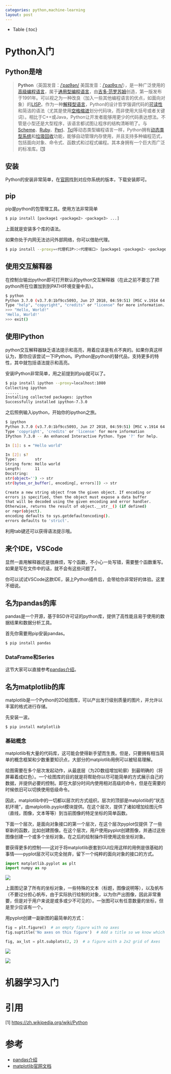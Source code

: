 ```yaml
---
categories: python,machine-learning
layout: post
---
```


- Table
{:toc}
# Python入门

## Python是啥

>**Python**（英国发音：[/ˈpaɪθən/](https://zh.wikipedia.org/wiki/Wikipedia:%E5%9C%8B%E9%9A%9B%E9%9F%B3%E6%A8%99%E8%8B%B1%E8%AA%9E%E7%99%BC%E9%9F%B3) 美国发音：[/ˈpaɪθɑːn/](https://zh.wikipedia.org/wiki/Wikipedia:%E5%9C%8B%E9%9A%9B%E9%9F%B3%E6%A8%99%E8%8B%B1%E8%AA%9E%E7%99%BC%E9%9F%B3)），是一种广泛使用的[高级编程语言](https://zh.wikipedia.org/wiki/%E9%AB%98%E7%BA%A7%E8%AF%AD%E8%A8%80)，属于[通用型编程语言](https://zh.wikipedia.org/wiki/%E9%80%9A%E7%94%A8%E7%BC%96%E7%A8%8B%E8%AF%AD%E8%A8%80)，由[吉多·范罗苏姆](https://zh.wikipedia.org/wiki/%E5%90%89%E5%A4%9A%C2%B7%E8%8C%83%E7%BD%97%E8%8B%8F%E5%A7%86)创造，第一版发布于1991年。可以视之为一种改良（加入一些其他编程语言的优点，如面向对象）的[LISP](https://zh.wikipedia.org/wiki/LISP)。作为一种[解释型语言](https://zh.wikipedia.org/wiki/%E7%9B%B4%E8%AD%AF%E8%AA%9E%E8%A8%80)，Python的设计哲学强调代码的[可读性](https://zh.wikipedia.org/wiki/%E5%8F%AF%E8%AF%BB%E6%80%A7)和简洁的语法（尤其是使用[空格缩进](https://zh.wikipedia.org/wiki/%E8%B6%8A%E4%BD%8D%E8%A7%84%E5%88%99)划分代码块，而非使用大括号或者关键词）。相比于C++或Java，Python让开发者能够用更少的代码表达想法。不管是小型还是大型程序，该语言都试图让程序的结构清晰明了。与[Scheme](https://zh.wikipedia.org/wiki/Scheme)、[Ruby](https://zh.wikipedia.org/wiki/Ruby)、[Perl](https://zh.wikipedia.org/wiki/Perl)、[Tcl](https://zh.wikipedia.org/wiki/Tcl)等动态类型编程语言一样，Python拥有[动态类型系统](https://zh.wikipedia.org/wiki/%E9%A1%9E%E5%9E%8B%E7%B3%BB%E7%B5%B1)和[垃圾回收](https://zh.wikipedia.org/wiki/%E5%9E%83%E5%9C%BE%E5%9B%9E%E6%94%B6_(%E8%A8%88%E7%AE%97%E6%A9%9F%E7%A7%91%E5%AD%B8))功能，能够自动管理内存使用，并且支持多种编程范式，包括面向对象、命令式、函数式和过程式编程。其本身拥有一个巨大而广泛的标准库。[[1]](#1)

## 安装

Python的安装非常简单，在[官网](https://www.python.org/)找到对应你系统的版本，下载安装即可。

## pip

pip是python的包管理工具。使用方法非常简单

```sh
$ pip install [package1 <package2> <package3> ...]
```

上面就是安装多个库的语法。

如果你处于内网无法访问外部网络，你可以借助代理。

```sh
$ pip install --proxy=<代理机IP>:<代理端口> [package1 <package2> <package3> ...]
```

## 使用交互解释器

在控制台输出python即可打开默认的python交互解释器（在此之前不要忘了把python所在位置加到到PATH环境变量中去）。

```sh
$ python
Python 3.7.0 (v3.7.0:1bf9cc5093, Jun 27 2018, 04:59:51) [MSC v.1914 64 bit (AMD64)] on win32
Type "help", "copyright", "credits" or "license" for more information.
>>> "Hello, World!"
'Hello, World!'
>>> exit()
```

## 使用IPython

python交互解释器缺乏语法提示和高亮，用着应该是有点不爽的。如果你真这样认为，那你应该尝试一下IPython。IPython是python的替代品，支持更多的特性，其中就包括语法提示和高亮。

安装IPython非常简单，用之前提到的pip就可以了。

```sh
$ pip install ipython --proxy=localhost:1080
Collecting ipython
......
Installing collected packages: ipython
Successfully installed ipython-7.3.0
```

之后照例输入ipython，开始你的ipython之旅。

```sh
$ ipython
Python 3.7.0 (v3.7.0:1bf9cc5093, Jun 27 2018, 04:59:51) [MSC v.1914 64 bit (AMD64)]
Type 'copyright', 'credits' or 'license' for more information
IPython 7.3.0 -- An enhanced Interactive Python. Type '?' for help.

In [1]: s = "Hello world"

In [2]: s?
Type:        str
String form: Hello world
Length:      11
Docstring:
str(object='') -> str
str(bytes_or_buffer[, encoding[, errors]]) -> str

Create a new string object from the given object. If encoding or
errors is specified, then the object must expose a data buffer
that will be decoded using the given encoding and error handler.
Otherwise, returns the result of object.__str__() (if defined)
or repr(object).
encoding defaults to sys.getdefaultencoding().
errors defaults to 'strict'.
```

利用tab键还可以获得语法提示哦。

## 来个IDE，VSCode

显然一直用解释器还是很麻烦，写个函数，不小心一处写错，需要整个函数重写。如果是写在文件中的话，就不会有这些问题了。

你可以试试VSCode这款IDE，装上Python插件后，会带给你非常好的体验。这里不细说。

## 名为pandas的库

pandas是一个开源，基于BSD许可证的python库，提供了高性能且易于使用的数据结果和数据分析工具。

首先你需要用pip安装pandas。

```sh
$ pip install pandas
```

### DataFrame和Series

这节大家可以直接参考[pandas介绍](https://colab.research.google.com/notebooks/mlcc/intro_to_pandas.ipynb?utm_source=mlcc&utm_campaign=colab-external&utm_medium=referral&utm_content=pandas-colab&hl=zh-cn)。

## 名为matplotlib的库

matplotlib是一个Python的2D绘图库，可以产出发行级别质量的图片，并允许以丰富的格式进行存储。

先安装一波。

```sh
$ pip install matplotlib
```

### 基础概念

matplotlib有大量的代码库，这可能会使得新手望而生畏。但是，只要拥有相当简单的概念框架和少数重要知识点，大部分的matplotlib用例可以被轻易理解。

绘图需要在多个层次发起动作，从最底层（为2D数组增加轮廓）到最明确的（将屏幕着成红色）。一个绘图库的目的就是将帮助你以尽可能简单的方式展示自己的数据，并提供必要的控制。即在大部分时间内使用相对高级的命令，但是在需要的时候依旧可以切换使用低级命令。

因此，matplotlib中的一切都以层次的方式组织。层次的顶部是matplotlib的“状态机环境”，由matplotlib.pyplot模块提供。在这个层次，提供了诸如增加绘图元件（直线，图像，文本等等）到当前图像的特定坐标的简单函数。

下面一个层次，是面向对象接口的第一个层次，在这个层次pyplot仅提供 了一些崭新的函数，比如创建图像。在这个层次，用户使用pyplot创建图像，并通过这些图像创建一个或多个坐标对象。在之后的绘制操作将使用这些坐标对象。

要获得更多的控制——这对于将matplotlib嵌套到GUI应用这样的用例是很基础的事情——pyplot层次可以完全抛弃，留下一个纯粹的面向对象的接口的方式。

```python
import matplotlib.pyplot as plt
import numpy as np
```



![](https://matplotlib.org/_images/anatomy.png)

上面图记录了所有的坐标对象，一些特殊的文本（标题，图像说明等），以及帆布（不要过分担心帆布，由于实际执行绘制的对象，以为你产出图像，因此非常重要，但是对于用户来说是或多或少不可见的）。一张图可以有任意数量的坐标，但是至少应该有一个。

用pyplot创建一副新图的最简单的方式：

```python
fig = plt.figure()  # an empty figure with no axes
fig.suptitle('No axes on this figure')  # Add a title so we know which it is

fig, ax_lst = plt.subplots(2, 2)  # a figure with a 2x2 grid of Axes
```

![](https://matplotlib.org/_images/sphx_glr_usage_001.png)

![](https://matplotlib.org/_images/sphx_glr_usage_002.png)





# 机器学习入门

# 引用

<a name="1"></a>[1] https://zh.wikipedia.org/wiki/Python

# 参考

- [pandas介绍](https://colab.research.google.com/notebooks/mlcc/intro_to_pandas.ipynb?utm_source=mlcc&utm_campaign=colab-external&utm_medium=referral&utm_content=pandas-colab&hl=zh-cn)
- [matplotlib官网文档](https://matplotlib.org/tutorials/introductory/usage.html)

